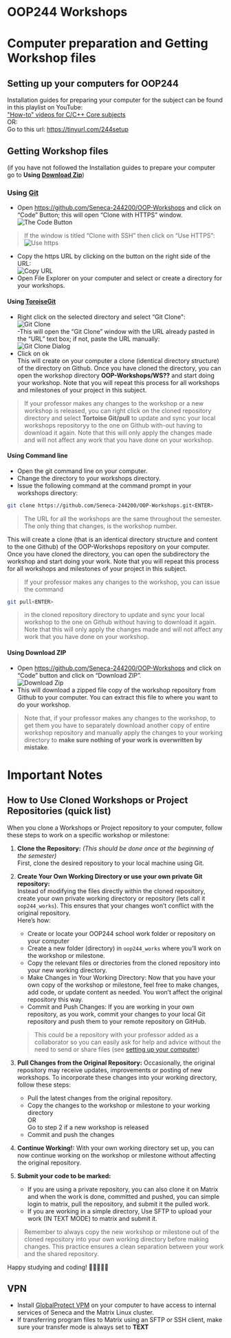 # OOP244 Workshops

# Computer preparation and Getting Workshop files

## Setting up your computers for OOP244

Installation guides for preparing your computer for the subject can be found in this playlist on YouTube:<br />
["How-to" videos for C/C++ Core subjects](https://www.youtube.com/playlist?list=PLxB4x6RkylosAh1of4FnX7-g2fk0MUeyc)<br />
OR:<br />
Go to this url: https://tinyurl.com/244setup 


## Getting Workshop files
(if you have not followed the Installation guides to prepare your computer go to **Using [Download Zip](#using-download-zip)**)<br />

### Using [Git](https://git-scm.com/download/win)
- Open https://github.com/Seneca-244200/OOP-Workshops and click on “Code” Button; this will open “Clone with HTTPS” window.<br />
![The Code Button](images/code.png)
> If the window is titled “Clone with SSH” then click on “Use HTTPS”: <br />
![Use https](images/usehttps.png)
- Copy the https URL by clicking on the button on the right side of the URL:<br />![Copy URL](images/copyurl.png)
- Open File Explorer on your computer and select or create a directory for your workshops.
#### Using [ToroiseGit](https://tortoisegit.org/download/)
- Right click on the selected directory and select “Git Clone":<br /> ![Git Clone](images/gitclone.png)<br />
-This will open the “Git Clone” window with the URL already pasted in the “URL” text box; if not, paste the URL manually:<br /> ![Git Clone Dialog](images/gitcloneDialog.png)<br />
- Click on ok<br />
This will create on your computer a clone (identical directory structure) of the directory on Github.  Once you have cloned the directory, you can open the workshop directory **OOP-Workshops/WS??** and start doing your workshop. Note that you will repeat this process for all workshops and milestones of your project in this subject.
> If your professor makes any changes to the workshop or a new workshop is released, you can right click on the cloned repository directory and select **Tortoise Git/pull** to update and sync your local workshops repositoryy to the one on Github with-out having to download it again. Note that this will only apply the changes made and will not affect any work that you have done on your workshop.
#### Using Command line
- Open the git command line on your computer.
- Change the directory to your workshops directory.
- Issue the following command at the command prompt in your workshops directory: 
``` bash
git clone https://github.com/Seneca-244200/OOP-Workshops.git<ENTER>
```
> The URL for all the workshops are the same throughout the semester. The only thing that changes, is the workshop number.<br/>

This will create a clone (that is an identical directory structure and content to the one Github) of the OOP-Workshops repository on your computer.  Once you have cloned the directory, you can open the subdirectory the workshop and start doing your work. Note that you will repeat this process for all workshops and milestones of your project in this subject.

> If your professor makes any changes to the workshop, you can issue the command
``` bash 
git pull<ENTER>
``` 
>  in the cloned repository directory to update and sync your local workshop to the one on Github without having to download it again. Note that this will only apply the changes made and will not affect any work that you have done on your workshop.

#### Using Download ZIP
- Open https://github.com/Seneca-244200/OOP-Workshops  and click on “Code” button and click on “Download ZIP”.<br />
![Download Zip](images/downloadzip.png)<br />
- This will download a zipped file copy of the workshop repository from Github to your computer. You can extract this file to where you want to do your workshop. <br />
> Note that, if your professor makes any changes to the workshop, to get them you have to separately download another copy of entire workshop repository and manually apply the changes to your working directory to **make sure nothing of your work is overwritten by mistake**.


# Important Notes

## How to Use Cloned Workshops or Project Repositories (quick list)

When you clone a Workshops or Project repository to your computer, follow these steps to work on a specific workshop or milestone:

1. **Clone the Repository:** *(This should be done once at the beginning of the semester)* <br />First, clone the desired repository to your local machine using Git.
2. **Create Your Own Working Directory or use your own private Git repository:** <br />Instead of modifying the files directly within the cloned repository, create your own private working directory or repository (lets call it `oop244_works`). This ensures that your changes won’t conflict with the original repository. <br />
Here’s how:
    - Create or locate your OOP244 school work folder or repository on your computer
    - Create a new folder (directory) in `oop244_works` where you’ll work on the workshop or milestone.
    - Copy the relevant files or directories from the cloned repository into your new working directory.
    - Make Changes in Your Working Directory: Now that you have your own copy of the workshop or milestone, feel free to make changes, add code, or update content as needed. You won’t affect the original repository this way.
    - Commit and Push Changes: If you are working in your own repository, as you work, commit your changes to your local Git repository and push them to your remote repository on GitHub. 
    > This could be a repository with your professor added as a collaborator so you can easily ask for help and advice without the need to send or share files (see [setting up your computer](#setting-up-your-computers-for-oop244))
3. **Pull Changes from the Original Repository:** Occasionally, the original repository may receive updates, improvements or posting of new workshops. To incorporate these changes into your working directory, follow these steps:
    - Pull the latest changes from the original repository.
    - Copy the changes to the workshop or milestone to your working directory <br /> OR <br />Go to step 2 if a new workshop is released
    - Commit and push the changes
4. **Continue Working!:** With your own working directory set up, you can now continue working on the workshop or milestone without affecting the original repository.<br />

5. **Submit your code to be marked:**
    - If you are using a private repository, you can also clone it on Matrix and when the work is done, committed and pushed, you can simple login to matrix, pull the repository,  and submit it the pulled work.
    - If you are working in a simple directory, Use SFTP to upload your work (IN TEXT MODE) to matrix and submit it. 
    
> Remember to always copy the new workshop or milestone out of the cloned repository into your own working directory before making changes. This practice ensures a clean separation between your work and the shared repository.

Happy studying and coding! 🚀👩‍💻👨‍💻

## VPN
- Install [GlobalProtect VPM](https://students.senecapolytechnic.ca/spaces/186/it-services/wiki/view/1024/vpn) on your computer to have access to internal services of Seneca and the Matrix Linux cluster.
- If transferring program files to Matrix using an SFTP or SSH client, make sure your transfer mode is always set to **TEXT**
